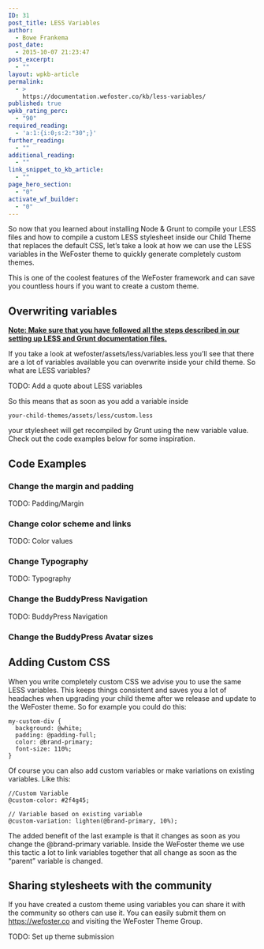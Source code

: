 ```yaml
---
ID: 31
post_title: LESS Variables
author:
  - Bowe Frankema
post_date:
  - 2015-10-07 21:23:47
post_excerpt:
  - ""
layout: wpkb-article
permalink:
  - >
    https://documentation.wefoster.co/kb/less-variables/
published: true
wpkb_rating_perc:
  - "90"
required_reading:
  - 'a:1:{i:0;s:2:"30";}'
further_reading:
  - ""
additional_reading:
  - ""
link_snippet_to_kb_article:
  - ""
page_hero_section:
  - "0"
activate_wf_builder:
  - "0"
---
```

So now that you learned about installing Node & Grunt to compile your LESS files and how to compile a custom LESS stylesheet inside our Child Theme that replaces the default CSS, let’s take a look at how we can use the LESS variables in the WeFoster theme to quickly generate completely custom themes.

This is one of the coolest features of the WeFoster framework and can save you countless hours if you want to create a custom theme.

## Overwriting variables

<a href="http://documentation.wefoster.co/kb/using-less-and-grunt-to-generate-custom-stylesheets/" title="Using LESS and Grunt to generate custom stylesheets" target="_blank"><strong>Note: Make sure that you have followed all the steps described in our setting up LESS and Grunt documentation files.</strong></a>

If you take a look at wefoster/assets/less/variables.less you’ll see that there are a lot of variables available you can overwrite inside your child theme. So what are LESS variables?

TODO: Add a quote about LESS variables

So this means that as soon as you add a variable inside

    your-child-themes/assets/less/custom.less 
    

your stylesheet will get recompiled by Grunt using the new variable value. Check out the code examples below for some inspiration.

## Code Examples

### Change the margin and padding

TODO: Padding/Margin

### Change color scheme and links

TODO: Color values

### Change Typography

TODO: Typography

### Change the BuddyPress Navigation

TODO: BuddyPress Navigation

### Change the BuddyPress Avatar sizes

## Adding Custom CSS

When you write completely custom CSS we advise you to use the same LESS variables. This keeps things consistent and saves you a lot of headaches when upgrading your child theme after we release and update to the WeFoster theme. So for example you could do this:

    my-custom-div { 
      background: @white; 
      padding: @padding-full; 
      color: @brand-primary; 
      font-size: 110%; 
    }
    

Of course you can also add custom variables or make variations on existing variables. Like this:

    //Custom Variable
    @custom-color: #2f4g45;
    
    // Variable based on existing variable  
    @custom-variation: lighten(@brand-primary, 10%);
    

The added benefit of the last example is that it changes as soon as you change the @brand-primary variable. Inside the WeFoster theme we use this tactic a lot to link variables together that all change as soon as the “parent” variable is changed.

## Sharing stylesheets with the community

If you have created a custom theme using variables you can share it with the community so others can use it. You can easily submit them on https://wefoster.co and visiting the WeFoster Theme Group.

TODO: Set up theme submission
